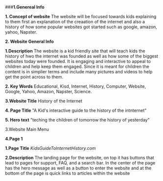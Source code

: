 ###**1.Genereal Info**
  
 **1. Concept of website**
         The website will be focused towards kids explaining to them first an explanation of the creaation of the internet and also a history of how some popular websites got 
         started such as google, amazon, yahoo, Napster. 
 
 **2. Website General Info** 
    
   **1.Description**
      The website is a kid friendly site that will teach kids the history of hwo the internet was founded as well as how some of the biggest websites today were founded. It is
      engaging and interactive to appeal to children and help keep them engaged. Since it is meant for children the content is in simplier terms and include many pictures and 
      videos to help get the point across to them.
   
   **2. Key Words**
       Educational, Kisd, Internet, History, Computer, Website, Google, Yahoo, Amazon, Napster, Science.
   
   **3.Website Title** 
      History of the Internet 
    
   **4. Page Title**
       "A Kid's interactive guide to the history of the intnternet"
    
   **5. Hero text** 
       "teching the children of tomorrow the history of yesterday"
  
  3.Website Main Menu
 
 **4.Page 1**
   
   **1.Page Title**
    *KidsGuideToInternetHistory.com*
    
   **2.Description**
    The landing page for the website, on top it has buttons that lead to pages for support, FAQ, and a search bar. In the center of the page has the hero message as well as a button to enter the website and at the bottom of the page is quick links to articles within the website
    
